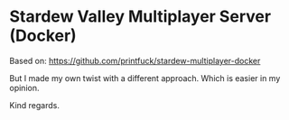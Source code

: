 # Stardew Valley Multiplayer Server (Docker)

Based on: https://github.com/printfuck/stardew-multiplayer-docker

But I made my own twist with a different approach. Which is easier in my opinion.

Kind regards.